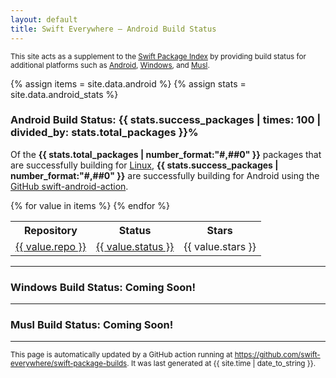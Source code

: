 ```yaml
---
layout: default
title: Swift Everywhere – Android Build Status
---
```


<div>
<p>
<small>
This site acts as a supplement to the
<a href="https://swiftpackageindex.com">Swift Package Index</a>
by providing build status for additional platforms such as
<a href="https://github.com/SwiftPackageIndex/SwiftPackageIndex-Server/discussions/3461">Android</a>,
<a href="https://github.com/SwiftPackageIndex/SwiftPackageIndex-Server/discussions/1354">Windows</a>,
and <a href="https://www.swift.org/documentation/articles/static-linux-getting-started.html">Musl</a>. 
</small>
</p>
</div>

{% assign items = site.data.android %}
{% assign stats = site.data.android_stats %}

<h3>Android Build Status: {{ stats.success_packages | times: 100 | divided_by: stats.total_packages }}%</h3>

Of the <b>{{ stats.total_packages | number_format:"#,##0" }}</b> packages that are successfully building for
<a href="https://swiftpackageindex.com/search?query=platform:linux">Linux</a>,
<b>{{ stats.success_packages | number_format:"#,##0" }}</b>
are successfully building for Android using the
<a href="https://github.com/marketplace/actions/swift-android-action">GitHub swift-android-action</a>.

<table>
<tr>
    <th>Repository</th>
    <th>Status</th>
    <th>Stars</th>
</tr>
{% for value in items %}
<tr style="background-color: {% if value.status == 'success' %}#e6ffe6{% else %}#ffe6e6{% endif %};">
<tr>
    <td><a href="{{ value.repo }}">{{ value.repo }}</a></td>
    <td><a href="https://github.com/swift-everywhere/swift-package-builds/actions/runs/{{ value.runid }}>">{{ value.status }}</a></td>
    <td>{{ value.stars }}</td>
    <!--
    <td>{{ value.created }}</td>
    <td>{{ value.modified }}</td>
    -->
</tr>
{% endfor %}
</table>

<hr />
<h3>Windows Build Status: Coming Soon!</h3>
<hr />
<h3>Musl Build Status: Coming Soon!</h3>
<hr />

<div>
<p>
<small>
This page is automatically updated by a GitHub action running at
<a href="https://github.com/swift-everywhere/swift-package-builds">https://github.com/swift-everywhere/swift-package-builds</a>.
It was last generated at {{ site.time | date_to_string }}.
</small>
</p>
</div>
